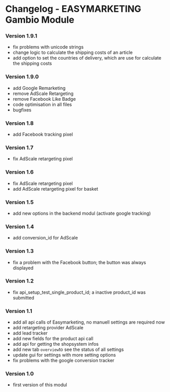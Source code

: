 # Changelog - EASYMARKETING Gambio Module

### Version 1.9.1
- fix problems with unicode strings
- change logic to calculate the shipping costs of an article
- add option to set the countries of delivery, which are use for calculate the shipping costs

### Version 1.9.0
- add Google Remarketing
- remove AdScale Retargeting
- remove Facebook Like Badge
- code optimisation in all files
- bugfixes

### Version 1.8
- add Facebook tracking pixel

### Version 1.7
- fix AdScale retargeting pixel

### Version 1.6
- fix AdScale retargeting pixel
- add AdScale retargeting pixel for basket

### Version 1.5
- add new options in the backend modul (activate google tracking)

### Version 1.4
- add conversion_id for AdScale

### Version 1.3
- fix a problem with the Facebook button; the button was always displayed

### Version 1.2
-  fix api_setup_test_single_product_id; a inactive product_id was submitted

### Version 1.1
- add all api calls of Easymarketing, no manuell settings are required now
- add retargeting provider AdScale
- add lead tracker
- add new fields for the product api call
- add api for getting the shopsystem infos
- add new tab `overview`to see the status of all settings
- update gui for settings with more setting options
- fix problems with the google conversion tracker

### Version 1.0
- first version of this modul
